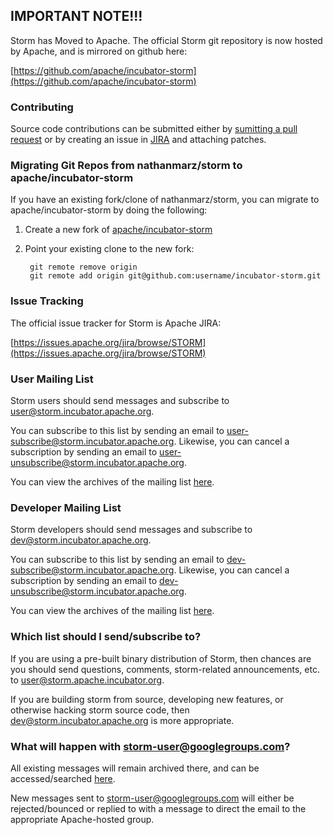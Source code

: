 ## IMPORTANT NOTE!!!
Storm has Moved to Apache. The official Storm git repository is now hosted by Apache, and is mirrored on github here:

[https://github.com/apache/incubator-storm](https://github.com/apache/incubator-storm)


### Contributing
Source code contributions can be submitted either by [sumitting a pull request](https://github.com/apache/incubator-storm/pulls) or by creating an issue in [JIRA](https://issues.apache.org/jira/browse/STORM) and attaching patches.

### Migrating Git Repos from nathanmarz/storm to apache/incubator-storm
If you have an existing fork/clone of nathanmarz/storm, you can migrate to apache/incubator-storm by doing the following:

1. Create a new fork of [apache/incubator-storm]()
2. Point your existing clone to the new fork:


		git remote remove origin
		git remote add origin git@github.com:username/incubator-storm.git



### Issue Tracking
The official issue tracker for Storm is Apache JIRA:

[https://issues.apache.org/jira/browse/STORM](https://issues.apache.org/jira/browse/STORM)



### User Mailing List
Storm users should send messages and subscribe to [user@storm.incubator.apache.org](mailto:user@storm.incubator.apache.org).

You can subscribe to this list by sending an email to [user-subscribe@storm.incubator.apache.org](mailto:user-subscribe@storm.incubator.apache.org). Likewise, you can cancel a subscription by sending an email to [user-unsubscribe@storm.incubator.apache.org](mailto:user-unsubscribe@storm.incubator.apache.org).

You can view the archives of the mailing list [here](http://mail-archives.apache.org/mod_mbox/incubator-storm-user/).

### Developer Mailing List
Storm developers should send messages and subscribe to [dev@storm.incubator.apache.org](mailto:dev@storm.incubator.apache.org).

You can subscribe to this list by sending an email to [dev-subscribe@storm.incubator.apache.org](mailto:dev-subscribe@storm.incubator.apache.org). Likewise, you can cancel a subscription by sending an email to [dev-unsubscribe@storm.incubator.apache.org](mailto:dev-unsubscribe@storm.incubator.apache.org).

You can view the archives of the mailing list [here](http://mail-archives.apache.org/mod_mbox/incubator-storm-dev/).

### Which list should I send/subscribe to?
If you are using a pre-built binary distribution of Storm, then chances are you should send questions, comments, storm-related announcements, etc. to [user@storm.apache.incubator.org](user@storm.apache.incubator.org). 

If you are building storm from source, developing new features, or otherwise hacking storm source code, then [dev@storm.incubator.apache.org](dev@storm.incubator.apache.org) is more appropriate. 

### What will happen with storm-user@googlegroups.com?
All existing messages will remain archived there, and can be accessed/searched [here](https://groups.google.com/forum/#!forum/storm-user).

New messages sent to storm-user@googlegroups.com will either be rejected/bounced or replied to with a message to direct the email to the appropriate Apache-hosted group.
